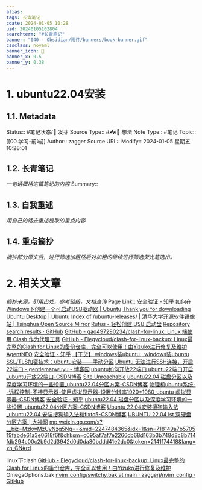 ```yaml
---
alias:
tags: 长青笔记
cdate: 2024-01-05 10:28
uid: 20240105102804
searchterm: "#长青笔记"
banner: "040 - Obsidian/附件/banners/book-banner.gif"
cssclass: noyaml
banner_icon: 💌
banner_x: 0.5
banner_y: 0.38
---
```


# 1. ubuntu22.04安装

## 1.1. Metadata

Status:: #笔记状态/🌱 发芽
Source Type:: #📥/💭 想法 
Note Type:: #笔记
Topic:: [[00.学习-前端]]
Author:: zagger
Source URL::
Modify:: 2024-01-05 星期五 10:28:01

## 1.2. 长青笔记

_一句话概括这篇笔记的内容_
Summary::

## 1.3. 自我重述

_用自己的话去重述提取的重点内容_

## 1.4. 重点摘抄

_摘抄部分原文后，进行筛选加粗然后对加粗的继续进行筛选荧光笔选出。_

# 2. 相关文章

_摘抄来源，引用出处，参考链接，文档查询_
Page Link::
[安全验证 - 知乎](https://zhuanlan.zhihu.com/p/55241184?utm_id=0)
[如何在Windows下创建一个可启动USB驱动器 | Ubuntu](https://www.ubuntu.org.cn/download/desktop/create-a-usb-stick-on-windows)
[Thank you for downloading Ubuntu Desktop | Ubuntu](https://ubuntu.com/download/desktop/thank-you?version=22.04.3&architecture=amd64)
[Index of /ubuntu-releases/ | 清华大学开源软件镜像站 | Tsinghua Open Source Mirror](https://mirrors.tuna.tsinghua.edu.cn/ubuntu-releases/)
[Rufus - 轻松创建 USB 启动盘](https://rufus.ie/zh/)
[Repository search results · GitHub](https://github.com/search?q=sougou&type=repositories)
[GitHub - gao497290234/clash-for-linux: Linux 端使用 Clash 作为代理工具](https://github.com/gao497290234/clash-for-linux)
[GitHub - Elegycloud/clash-for-linux-backup: Linux最完整的Clash for Linux的备份仓库，完全可以使用！由Yizuko进行修复及维护](https://github.com/Elegycloud/clash-for-linux-backup)
[AgentNEO](https://agentneo.tech/services/579fd518db1b42999ce92d302c0d04c9/configures)
[安全验证 - 知乎](https://www.zhihu.com/question/330126342)
[【干货】 windows装ubuntu , windows装ubuntu](https://www.zhihu.com/tardis/bd/art/459851670)
[SSL/TLS加密技术：ubuntu安装——手动分区](https://baijiahao.baidu.com/s?id=1768508257777737183&wfr=spider&for=pc)
[Ubuntu 无法进行SSH连接，开启22端口 - gentlemanwuyu - 博客园](https://www.cnblogs.com/gentlemanwuyu/p/11612843.html)
[ubuntu如何开放22端口 ubuntu22端口开启\_ubuntu开放22端口-CSDN博客](https://blog.csdn.net/m0_69057918/article/details/130585388)
[Site Unreachable](https://dashen.wang/1082.html)
[ubuntu22.04 磁盘分区以及深度学习环境的一些设置\_ubuntu22.04分区方案-CSDN博客](https://blog.csdn.net/qq_41102636/article/details/129903083)
[物理机ubuntu系统--远程控制-不接显示器-使用虚拟显示器-设置分辨率1920\*1080\_ubuntu 虚拟显示器-CSDN博客](https://blog.csdn.net/m0_72768599/article/details/131245058)
[安全验证 - 知乎](https://zhuanlan.zhihu.com/p/638263543)
[ubuntu22.04 磁盘分区以及深度学习环境的一些设置\_ubuntu22.04分区方案-CSDN博客](https://blog.csdn.net/qq_41102636/article/details/129903083)
[Ubuntu 22.04安装搜狗输入法\_ubuntu22.04 安装搜狗输入法和fixtc5-CSDN博客](https://blog.csdn.net/mr_sudo/article/details/124874239?spm=1001.2014.3001.5506)
[UBUNTU 22.04 lst 双硬盘分区方案 | 大神网](https://dashen.wang/1082.html)
[mp.weixin.qq.com/s?\_\_biz=MzkwMzUyNzg5Ng==&mid=2247484365&idx=1&sn=718149a7b570519fabde61a3e0618f6f&chksm=c095af7af7e2266cb68d163b3b748d8c8b714fdb294c00c2b9d2d3942d0d0da30bddd41e2dc0&token=2141174418&lang=zh\_CN#rd](https://mp.weixin.qq.com/s?__biz=MzkwMzUyNzg5Ng==&mid=2247484365&idx=1&sn=718149a7b570519fabde61a3e0618f6f&chksm=c095af7af7e2266cb68d163b3b748d8c8b714fdb294c00c2b9d2d3942d0d0da30bddd41e2dc0&token=2141174418&lang=zh_CN#rd)

linux下clash
[GitHub - Elegycloud/clash-for-linux-backup: Linux最完整的Clash for Linux的备份仓库，完全可以使用！由Yizuko进行修复及维护](https://github.com/Elegycloud/clash-for-linux-backup)
OmegaOptions.bak
[nvim\_config/switchy.bak at main · zaggerj/nvim\_config · GitHub](https://github.com/zaggerj/nvim_config/blob/main/switchy.bak)